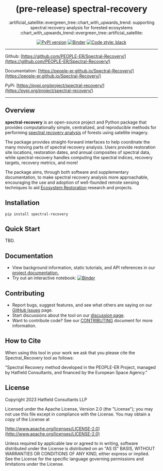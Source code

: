 <h1 align="center">(pre-release) spectral-recovery</h1>
<p align="center">:artificial_satellite::evergreen_tree::chart_with_upwards_trend: supporting spectral recovery analysis for forested ecosystems :chart_with_upwards_trend::evergreen_tree::artificial_satellite:</p>

<div align="center">
  
  <a href="">[![PyPI version](https://badge.fury.io/py/spectral-recovery.svg)](https://badge.fury.io/py/spectral-recovery)</a>
  <a href="">[![Binder](https://mybinder.org/badge_logo.svg)](https://mybinder.org/v2/gh/PEOPLE-ER/Spectral-Recovery/HEAD?labpath=docs%2Fnotebooks%2F)</a>
  <a href="">[![Code style: black](https://img.shields.io/badge/code%20style-black-000000.svg)](https://github.com/psf/black)</a>

</div>

---
Github: [https://github.com/PEOPLE-ER/Spectral-Recovery/](https://github.com/PEOPLE-ER/Spectral-Recovery/)

Documentation: [https://people-er.github.io/Spectral-Recovery/](https://people-er.github.io/Spectral-Recovery/)

PyPi: [https://pypi.org/project/spectral-recovery/](https://pypi.org/project/spectral-recovery/)

---
## Overview

**spectral-recovery** is an open-source project and Python package that provides computationally simple, centralized, and reproducible methods for performing [spectral recovery analysis](https://people-er.github.io/Spectral-Recovery/about/#13-looking-at-recovery-trajectories) of forests using satellite imagery.

The package provides straight-forward interfaces to help coordinate the many moving parts of spectral recovery analysis. Users provide restoration site locations, restoration dates, and annual composites of spectral data, while spectral-recovery handles computing the spectral indices, recovery targets, recovery metrics, and more!

The package aims, through both software and supplementary documentation, to make spectral recovery analysis more approachable, encouraging the use and adoption of well-founded remote sensing techniques to aid [Ecosystem Restoration](https://people-er.github.io/Spectral-Recovery/about/#11-ecosystem-restoration) research and projects.

## Installation

```{bash}
pip install spectral-recovery
```

## Quick Start

TBD. 

## Documentation

- View background information, static tutorials, and API references in our [project documentation.](https://people-er.github.io/Spectral-Recovery/)
- Try out an interactive notebook: [![Binder](https://mybinder.org/badge_logo.svg)](https://mybinder.org/v2/gh/PEOPLE-ER/Spectral-Recovery/HEAD?labpath=docs%2Fnotebooks%2F)

## Contributing

- Report bugs, suggest features, and see what others are saying on our [GitHub Issues](https://github.com/PEOPLE-ER/Spectral-Recovery/issues) page.
- Start discussions about the tool on our [discussion page](https://github.com/PEOPLE-ER/Spectral-Recovery/discussions).
- Want to contribute code? See our [CONTRIBUTING](https://github.com/PEOPLE-ER/Spectral-Recovery/blob/main/CONTRIBUTING.md) document for more information.

## How to Cite

When using this tool in your work we ask that you please cite the Spectral_Recovery tool as follows:

"Spectral Recovery method developed in the PEOPLE-ER Project, managed by Hatfield Consultants, and financed by the European Space Agency."

## License

Copyright 2023 Hatfield Consultants LLP

Licensed under the Apache License, Version 2.0 (the "License");
you may not use this file except in compliance with the License.
You may obtain a copy of the License at

[http://www.apache.org/licenses/LICENSE-2.0](http://www.apache.org/licenses/LICENSE-2.0)

Unless required by applicable law or agreed to in writing, software
distributed under the License is distributed on an "AS IS" BASIS,
WITHOUT WARRANTIES OR CONDITIONS OF ANY KIND, either express or implied.
See the License for the specific language governing permissions and
limitations under the License.
